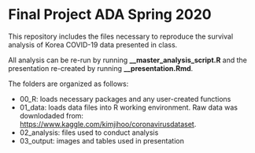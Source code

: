 # Final Project ADA Spring 2020
 This repository includes the files necessary to reproduce the survival analysis of Korea COVID-19 data presented in class.
 
 All analysis can be re-run by running **__master_analysis_script.R** and the presentation re-created by running **__presentation.Rmd**.
 
 The folders are organized as follows:
 
 * 00_R: loads necessary packages and any user-created functions
 * 01_data: loads data files into R working environment. Raw data was downlodaded from: https://www.kaggle.com/kimjihoo/coronavirusdataset.
 * 02_analysis: files used to conduct analysis
 * 03_output: images and tables used in presentation
